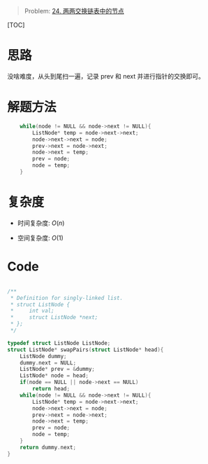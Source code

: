 > Problem: [24. 两两交换链表中的节点](https://leetcode.cn/problems/swap-nodes-in-pairs/description/)

[TOC]

# 思路
没啥难度，从头到尾扫一遍，记录 prev 和 next 并进行指针的交换即可。
# 解题方法
```c
    while(node != NULL && node->next != NULL){
        ListNode* temp = node->next->next;
        node->next->next = node;
        prev->next = node->next;
        node->next = temp;
        prev = node;
        node = temp;
    }
```
# 复杂度
- 时间复杂度: 
$O(n)$

- 空间复杂度: 
$O(1)$

# Code
```C []

/**
 * Definition for singly-linked list.
 * struct ListNode {
 *     int val;
 *     struct ListNode *next;
 * };
 */

typedef struct ListNode ListNode;
struct ListNode* swapPairs(struct ListNode* head){
    ListNode dummy;
    dummy.next = NULL;
    ListNode* prev = &dummy;
    ListNode* node = head;
    if(node == NULL || node->next == NULL)
        return head;
    while(node != NULL && node->next != NULL){
        ListNode* temp = node->next->next;
        node->next->next = node;
        prev->next = node->next;
        node->next = temp;
        prev = node;
        node = temp;
    }
    return dummy.next;
}
```
